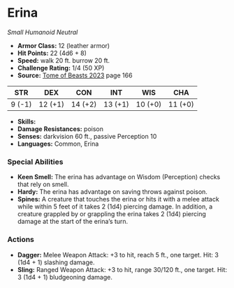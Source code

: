 # Erina

*Small* *Humanoid* *Neutral*

- **Armor Class:** 12 (leather armor)
- **Hit Points:** 22 (4d6 + 8)
- **Speed:** walk 20 ft. burrow 20 ft.
- **Challenge Rating:** 1/4 (50 XP)
- **Source:** [Tome of Beasts 2023](https://koboldpress.com/kpstore/product/tome-of-beasts-1-2023-edition/) page 166

| STR | DEX | CON | INT | WIS | CHA |
| --- | --- | --- | --- | --- | --- |
| 9 (-1) | 12 (+1) | 14 (+2) | 13 (+1) | 10 (+0) | 11 (+0) |

- **Skills:** 
- **Damage Resistances:** poison
- **Senses:** darkvision 60 ft., passive Perception 10
- **Languages:** Common, Erina

### Special Abilities

- **Keen Smell:** The erina has advantage on Wisdom (Perception) checks that rely on smell.
- **Hardy:** The erina has advantage on saving throws against poison.
- **Spines:** A creature that touches the erina or hits it with a melee attack while within 5 feet of it takes 2 (1d4) piercing damage. In addition, a creature grappled by or grappling the erina takes 2 (1d4) piercing damage at the start of the erina’s turn.

### Actions

- **Dagger:** Melee Weapon Attack: +3 to hit, reach 5 ft., one target. Hit: 3 (1d4 + 1) slashing damage.
- **Sling:** Ranged Weapon Attack: +3 to hit, range 30/120 ft., one target. Hit: 3 (1d4 + 1) bludgeoning damage.
